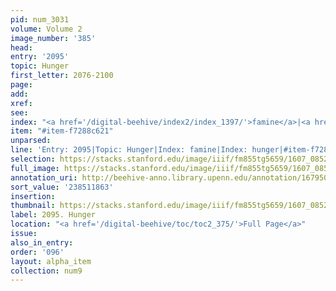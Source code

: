 ```yaml
---
pid: num_3031
volume: Volume 2
image_number: '385'
head:
entry: '2095'
topic: Hunger
first_letter: 2076-2100
page:
add:
xref:
see:
index: "<a href='/digital-beehive/index2/index_1397/'>famine</a>|<a href='/digital-beehive/index2/index_1905/'>hunger</a>"
item: "#item-f7288c621"
unparsed:
line: 'Entry: 2095|Topic: Hunger|Index: famine|Index: hunger|#item-f7288c621'
selection: https://stacks.stanford.edu/image/iiif/fm855tg5659/1607_0852/387,1863,2830,391/full/0/default.jpg
full_image: https://stacks.stanford.edu/image/iiif/fm855tg5659/1607_0852/full/full/0/default.jpg
annotation_uri: http://beehive-anno.library.upenn.edu/annotation/1679500716291
sort_value: '238511863'
insertion:
thumbnail: https://stacks.stanford.edu/image/iiif/fm855tg5659/1607_0852/387,1863,600,180/250,/0/default.jpg
label: 2095. Hunger
location: "<a href='/digital-beehive/toc/toc2_375/'>Full Page</a>"
issue:
also_in_entry:
order: '096'
layout: alpha_item
collection: num9
---
```


